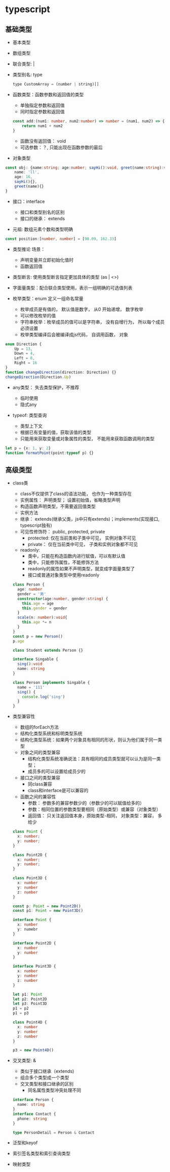 # typescript

## 基础类型

- 基本类型
- 数组类型
- 联合类型: |
- 类型别名: type

    ```js
    type CustomArray = (number | string)[]
    ```

- 函数类型：函数参数和返回值的类型
  - 单独指定参数和返回值
  - 同时指定参数和返回值

  ```typescript
  const add:(num1: number, num2:number) => number = (num1, num2) => {
      return num1 + num2
  }
  ```

  - 函数没有返回值： void
  - 可选参数：？, 只能出现在函数参数的最后
- 对象类型

```typescript
const obj: {name:string; age:number; sayHi():void, greet(name:string):void} = {
    name: 'll',
    age: 16,
    sayHi(){},
    greet(name){}
}
```

- 接口：interface
  - 接口和类型别名的区别
  - 接口的继承： extends

- 元祖: 数组元素个数和类型明确

```typescript
const position:[number, number] = [90.09, 162.33]
```

- 类型推论
场景：
  - 声明变量并立即初始化值时
  - 函数返回值

- 类型断言: 使用类型断言指定更加具体的类型 (as | <>)
- 字面量类型：配合联合类型使用，表示一组明确的可选值列表
- 枚举类型：enum 定义一组命名常量
  - 枚举成员是有值的， 默认值是数字， 从0 开始递增， 数字枚举
  - 可以修改枚举的值
  - 字符串枚举：枚举成员的值可以是字符串， 没有自增行为， 所以每个成员必须设置
  - 枚举类型编译后会被编译成js代码， 自调用函数， 对象

```typescript
enum Direction {
    Up = 13,
    Down = 4,
    Left = 8,
    Right = 16
}
function changeDirection(direction: Direction) {}
changeDirection(Direction.Up)
```

- any类型： 失去类型保护，不推荐
  - 临时使用
  - 隐式any
  
- typeof: 类型查询
  - 类型上下文
  - 根据已有变量的值，获取该值的类型
  - 只能用来获取变量或对象属性的类型， 不能用来获取函数调用的类型

```typescript
let p = {x: 1, y: 2}
function formatPoint(point:typeof p) {}
```

## 高级类型

- class类

  - class不仅提供了class的语法功能， 也作为一种类型存在
  - 实例属性： 声明类型； 设置初始值，省略类型声明
  - 构造函数声明类型，不需要返回值类型
  - 实例方法
  - 继承： extends(继承父类，js中只有extends)；implements(实现接口, typescript独有)
  - 可见性修饰符： public, protected, private
    - protected: 仅在当前类和子类中可见， 实例对象不可见
    - private： 仅在当前类中可见， 子类和实例对象都不可见
  - readonly:
    - 类中，只能在构造函数内进行赋值，可以有默认值
    - 类中，只能修饰属性，不能修饰方法
    - readonly的属性如果不声明类型，就变成字面量类型了
    - 接口或普通对象类型中使用readonly

  ```typescript
  class Person {
    age: number
    gender = '男'
    constructor(age:number, gender:string) {
      this.age = age
      this.gender = gender
    }
    scale(n: number):void{
      this.age *= n
    }
  }
  const p = new Person()
  p.age

  class Student extends Person {}

  interface Singable {
    sing():void
    name: string
  }

  class Person implements Singable {
    name = '111'
    sing() {
      console.log('sing')
    }
  }
  ```

- 类型兼容性
  - 数组的forEach方法
  - 结构化类型系统和标明类型系统
  - 结构化类型系统：如果两个对象具有相同的形状，则认为他们属于同一类型
  - 对象之间的类型兼容
    - 结构化类型系统准确说法：具有相同的成员类型就可以认为是同一类型；
    - 成员多的可以设置给成员少的
  - 接口之间的类型兼容
    - 同class兼容
    - class和interface是可以兼容的
  - 函数之间的兼容性
    - 参数： 参数多的兼容参数少的（参数少的可以赋值给多的）
    - 参数：相同位置的参数类型要相同（原始类型）或兼容（对象类型）
    - 返回值： 只关注返回值本身，原始类型-相同， 对象类型：兼容， 多给少

  ```typescript
  class Point {
    x: number;
    y: number;
  }

  class Point2D {
    x: number;
    y: number;
  }

  class Point3D {
    x: number
    y: number
    z: number
  }

  const p: Point = new Point2D()
  const p1: Point = new Point3D()

  ```

  ```typescript
  interface Point {
    x: number
    y: numebr
  }

  interface Point2D {
    x: number
    y: number
  }

  interface Point3D {
    x: number
    y: number
    z: number
  }

  let p1: Point
  let p2: Point2D
  let p3: Point3D
  p1 = p2
  p1 = p3

  class Point4D {
    x: number
    y: number
    z: number
  }

  p3 = new Point4D()

  ```

- 交叉类型: &
  - 类似于接口继承（extends)
  - 组合多个类型成一个类型
  - 交叉类型和接口继承的区别
    - 同名属性类型冲突处理不同

  ```typescript
  interface Person {
    name: string
  }
  interface Contact {
    phone: string
  }

  type PersonDetail = Person & Contact
  ```

- 泛型和keyof
- 索引签名类型和索引查询类型
- 映射类型
